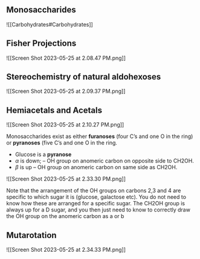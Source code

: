 ## Monosaccharides
![[Carbohydrates#Carbohydrates]]

## Fisher Projections
![[Screen Shot 2023-05-25 at 2.08.47 PM.png]]

## Stereochemistry of natural aldohexoses
![[Screen Shot 2023-05-25 at 2.09.37 PM.png]]

## Hemiacetals and Acetals
![[Screen Shot 2023-05-25 at 2.10.27 PM.png]]

Monosaccharides exist as either **furanoses** (four C’s and one O in the ring) or **pyranoses** (five C’s and one O in the ring. 
- Glucose is a **pyranose** 
- $\alpha$ is down; – OH group on anomeric carbon on opposite side to CH2OH. 
- $\beta$ is up – OH group on anomeric carbon on same side as CH2OH.

![[Screen Shot 2023-05-25 at 2.33.30 PM.png]]

Note that the arrangement of the OH groups on carbons 2,3 and 4 are specific to which sugar it is (glucose, galactose etc). You do not need to know how these are arranged for a specific sugar. The CH2OH group is always up for a D sugar, and you then just need to know to correctly draw the OH group on the anomeric carbon as a or b

## Mutarotation
![[Screen Shot 2023-05-25 at 2.34.33 PM.png]]
